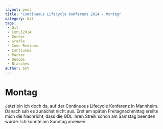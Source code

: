 ```yaml
---
layout: post
title: "Continuous Lifecycle Konferenz 2014 - Montag"
category: Git
tags:
 - Git
 - ConLi2014
 - Docker
 - Gradle
 - Code-Reviews
 - Contiuous
 - Packer
 - DevOps
 - Branches
author: bst
---
```


Montag
======

Jetzt bin ich doch da, auf der Continuous Lifecycle Konferenz in Mannheim.
Danach sah es zunächst nicht aus. Erst am späten Freitagnachmittag ereilte mich die Nachricht, dass die GDL ihren Streik schon am Samstag beenden würde. Ich konnte am Sonntag anreisen.

<!--


Hier ein paar Notizen zu den Vorträgen, die ich gehört habe.

[The Culture of Continuous Flow<br/>(Jez Humble)](http://continuouslifecycle.de/lecture.php?id=4582)
===========================================

Erstmal vorweg: Mit dem amerikanischen Vortragsstil hab' ich mitunter so meine Probleme. Gerade lese ich ein amerikanisches Fitnessbuch. Bevor man die erste Kniebeuge machen darf, muss man sich anhören wie toll Fitness ist, Chakka!, um wieviel Prozent man gleichzeitig das Gewicht reduzieren und die Kraft steigern kann, und warum alle anderen Ansätze zur Fitnessertüchtigung erbärmliche Krücken sind. Dieser Keynote beginnt sehr amerikanisch. Missionarisch mit Pauken und Trompeten angekündigt wird der Claim angekündigt: IT-Performance ist messbar. IT-Performance korreliert messbar mit Unternehmenserfolg. DevOpsige Kultur steigert IT-Performance. Ich bin ja Meßbarkeitsskeptiker, wenn großzügig Prozentzahlen in den Raum geworfen werden, um Behauptungen zu untermauern. Mir geht es mit solchen Zahlen oft so wie mit Wurst: Wenn man ahnt, wie sie enstanden sind, schmecken sie nicht mehr.

Das Gute: Nachdem der Hurra-Teil abgearbeitet ist, folgen etliche Anekdoten und Beobachtungen, die auch für mich interessant sind.

### Continuous Delivery

Am Beispiel des HP Laserjet Firmware Team. Ausgangspunkt war eine extrem zähe Entwicklung mit separaten Branches für jedes Device (Bad Idea). Vor lauter Integrations-, Test- und Spezifikationsaufwänden blieb kaum Zeit für Anderes. Durch Umstellung auf eine gemeinsame Codebasis auf einem Branch mit Continuous Delivery mit stark automatisierten Tests konnte wieder Spielraum für Innovation geschaffen werden.

Schönes Zitat:

> You're only one day away from trunk.


### Lean

> Lean is about investing to remove waste.

> ... 2/3 of the ideas turned out to have no or negative impact.
> We could go skiing 2/3 of our time and deliver the same value to our customers.

Doch leider:

> ... you don't know which ...

Der Fehler: Klassisches Produktmanagement geht davon aus, es würde Anforderungen kennen. In Wahrheit macht es nur Hypothesen.

> We dont have requirements we have hypotheses.


### Agile, Scrum

Spannend: *Kultur* ist als Buzzword bei Entwicklern und Admins ankommen. Eine Personengruppe, die damit bisher eher wenig Berührungsängste hatten.

Kultur läßt sich leider nicht transplantieren. Was dem einen Unternehmen hilft, muss bei einem Anderen nicht funktionieren. Grund: Unternehmen sind komplexe dynamische Systeme. Forciertes aufdrängen einer fremden Kultur klappt oft nicht:

> Sometimes adapting Scrum means you take your orders standing instead of sitting.

### Diversity

Über das Auditorium

> All are Dudes

Es gibt keine wirklichen Grund, weshalb Frauen keine DevOps sein können. Trotzdem gibt es (fast) keine. Und von den wenigen, wechseln viele in andere Tätigkeitn. Jez forderte jeden auf, etwas tun, um das Klima in der IT für Frauen zu verbessern.



[Packer, Vagrant, Puppet<br/>(Alexander Pacnik)](http://continuouslifecycle.de/lecture.php?id=4525)
==========================================

Vortrag über Packer, ein Tool um virtuelle Maschinen für verschiedene Plattformen zu generieren. Eher ein technischer How-To-Vortrag. Daher keine Notizen von mir.

[Verzweigungen beherrschen<br/>(Ralf Gronkowski)](http://continuouslifecycle.de/lecture.php?id=4561)
===========================================

#### Wer hat Angst vor dem bösen Branch?

Ralf Gronkowski nimmt die Angst und argumentiert, dass man mit einem guten Übersichtsplan, festen Regeln und etwas gesundem Menschenverstand Branches nutzbringend einsetzen kann.

Hilfreich ist es die Branches nach Stabilität zu sortieren. Er nannte es die Tofu-Skala: Die harten (stabilen) Branches oben und die weichen (experimentierfreudigeren) Branches unten. Es empfiehlt sich dann

 * frei und häufig oben nach unten Mergen,
 * aber nur gezielt und kontrolliert per Copy (in Git: Fast-Forward) von unten nach oben zu übertragen .

Zitat:

> Geheimwaffe als Lösung für fast alles: Mach' Dir doch 'nen Branch.

Das geht mir persönlich dann doch zu weit. Ein wichtiger Einwand hierzu kam aus dem Publikum: Starkes Refactoring verträgt sich schlecht mit langlebigen Branches. Das kann ich bestätigen. Wer größere Mengen Code im Sinne von Fowlerschen Refactoring überarbeiten möchte, der muss dafür sorgen, dass solche Änderunge zeitnah auf allen aktiven Branches integriert werden. Sonst droht eine Merge-Konflikt-Hölle. Da hilft es auch nichts, dass moderne Merge-Tools mit Datei-Umbenennungen umgehen können, denn nach Änderunge wie Verschiebungen, Inlinings, Methodenextrahierungen u. Ä. bleibt das Mergen schwierig.


[DevOps - The dawn of hierarchies<br/>(Matthias Kainer)](http://continuouslifecycle.de/lecture.php?id=4533)
==================================================

Motiverender Erfahtungsbericht über eine DevOps-Einführung.

Unfertige Featuers herausbringen. Das haben wir gemacht. Echte Experimente. Beispiel: Buttons statt klassischer Landing-Page.

MobileWebApp Relaunch. Trick: Nur die Features im Relaunch, die wirklich genutzt werden.

Organisatorisches Problem: Gilden für DevOps, DevPM, DevPX, NewMobile. -> Immer dynamischer Organisation. Kein Organigramm mehr.

Ownership? Wer kümmert um die Bugs?

Architektur? Soll willst Du nicht, dass die Architektur aussieht. (Wenn sie isch der dynamisch umstrukturierenden Organisation angleicht)

Kommunikation? Wer ist Ansprechpartner

Ziele? Wo kommen die her?

Persönliche Entwicklung? Wo ist meine Jobbeschreibung

### Warum trotzdem weitermachen?

http://continuouslifecycle.de/lecture.php?id=4583

Wegen der Werte. Agile Manifesto ernst nehmen. Alles was man tut daraufhin hinterfragen.

Buchtipp "Feel is Change". Patterns für Akzeptanz.

Buchtipp "Tribal Leadership"

Ansatz: Stories aus dem Backlog. Pull: Wer will da mitmachen. Wenn sich keiner findet, war es wohl doch nicht so wichtig.

> So'n Rechenzentrum selber aufzubauen ist super ... <br/>
> ... wenn man viel lernen möchte.

Entscheidung: Alles neu bauen. DevOps-Style. Microservices. Deployment von Anfang an integraler Bestandteil.

Interessante Punkt. **Ownership**. Alle. Wenn Du etwas findest, ist es Deine Verantwortung, es zu beheben, oder dafür zu sorgen, dass es behoben wird.

Ergebnis: Flexibilität, Geschwindigkeit, Wir-Gefühl, Spaß.

Pattern: Just do it.


[Multi-Projekt-Builds mit Gradle<br/>(Stoyan Stoyanov, @s_stoyanov)](http://continuouslifecycle.de/lecture.php?id=4583)
==============================================================


Build-Prozess wächst und wird kryptisch. Problem, wenn nur ein Build-Engineer dafür zuständig ist.

Frustriert von komischen Plugins und XML.

Migration mit automatischem Vergleich der gebauten *ar's.

Verwenden Grunt (JavaScript-Tool) für andere Tasks, die vorher mit Ant-Targets gebaut wurden.

Notiz: Es gibt ein "buildSrc" Verzeichnis für Code, der im Build benötigt wird.

Man kann mit wenig Code viel erreichen. Viel übersichtlicher.



[Code-Reviews<br/>(Frank Sons)](http://continuouslifecycle.de/lecture.php?id=4554)
=========================



Notiz: Jeff Atwood: Talk "How to stop sucking and start being really awsome"

Pair-Programming. Driver/Navigator. Wenig Neues.

### Reviews im Team

> Kannst Du mir meinen Code erklären?

Echt spannend. Klappt erstaunlich gut. An unerwarteten Stellen aber gar nicht.

Freitag für 2 Stunden in Big Round. Zentrales im Sprint. 300-400 Zeilen Code.

Die große Runde hilft dem Team einen Standard festzulegen. Ein Reviewing-Tool hilft dann später Strecke zurückzulegen.

Tut richtig weh. Ist aber trotzdem gut? (Meine Anmerkung: Muss das sein?)

Man lernt in der Gruppendiskussion, wann Kommentare Sinn machen.

[CD mit Gradle und Docker<br/>(Tobias Gesellchen)](http://continuouslifecycle.de/lecture.php?id=4541)
============================================

### Docker



Die Technik dahinter ist schon 20 Jahre alt. Die Leichtigkeit machts. Leichter testen, schneller Testen. Wie in PROD.

Docker ist "Die Applikation" aus Operations sicht.

 * Operations um den Docker-Container herum
 * Devs im Docker-Container

Deployen durchaus auch Container, die mehrere Server enthalten.

### Gradle, warum?

> Das schönste daran ist Groovy

Nützliche Plugins.

### Sonstiges

Externe Services künftig nicht mehr als WARs deployen sondern separat. Über URL aufrufbaur.

Noch offen, wie sich die Orchestrierung im Docker-Umfeld.

Zu lernen: Monitoring, Security

[Culture: the invisible ingredient<br/>(Pavlo Baron)](http://continuouslifecycle.de/panel.php?id=4615)
====================



> "DevOps-Team": Creating a silo team to solve a silo problem seems somewhat ironic.<br/>(Jez Humble)


-->
